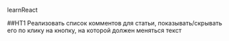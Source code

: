 learnReact

##HT1 Реализовать список комментов для статьи, показывать/скрывать его по клику на кнопку, на которой должен меняться текст

